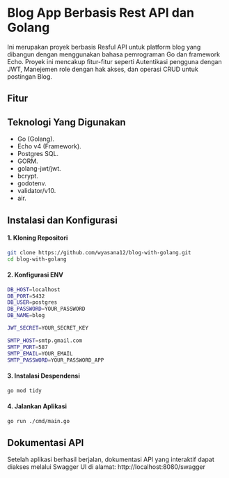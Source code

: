 # Blog App Berbasis Rest API dan Golang

Ini merupakan proyek berbasis Resful API untuk platform blog yang dibangun dengan menggunakan bahasa pemrograman Go dan framework Echo. Proyek ini mencakup fitur-fitur seperti Autentikasi pengguna dengan JWT, Manejemen role dengan hak akses, dan operasi CRUD untuk postingan Blog.

## Fitur

## Teknologi Yang Digunakan
- Go (Golang).
- Echo v4 (Framework).
- Postgres SQL.
- GORM.
- golang-jwt/jwt.
- bcrypt.
- godotenv.
- validator/v10.
- air.

## Instalasi dan Konfigurasi
#### 1. Kloning Repositori
```bash
git clone https://github.com/wyasana12/blog-with-golang.git
cd blog-with-golang
```

#### 2. Konfigurasi ENV
```bash
DB_HOST=localhost
DB_PORT=5432
DB_USER=postgres
DB_PASSWORD=YOUR_PASSWORD
DB_NAME=blog

JWT_SECRET=YOUR_SECRET_KEY

SMTP_HOST=smtp.gmail.com
SMTP_PORT=587
SMTP_EMAIL=YOUR_EMAIL
SMTP_PASSWORD=YOUR_PASSWORD_APP
```

#### 3. Instalasi Despendensi
```bash
go mod tidy
```

#### 4. Jalankan Aplikasi
```bash
go run ./cmd/main.go
```

## Dokumentasi API
Setelah aplikasi berhasil berjalan, dokumentasi API yang interaktif dapat diakses melalui Swagger UI di alamat:
http://localhost:8080/swagger